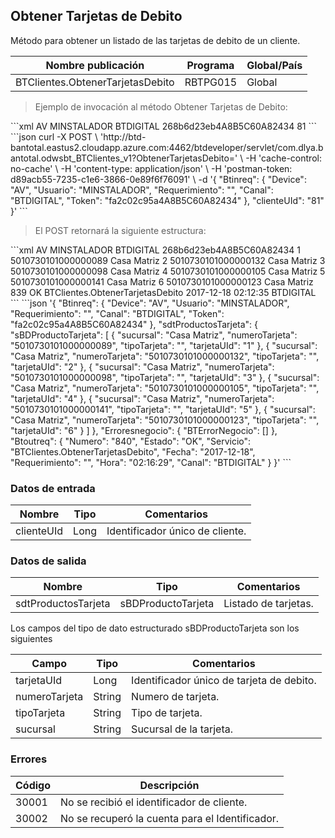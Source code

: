 ## Obtener Tarjetas de Debito

Método para obtener un listado de las tarjetas de debito de un cliente.

| Nombre publicación               | Programa | Global/País |
| -------------------------------- | -------- | ----------- |
| BTClientes.ObtenerTarjetasDebito | RBTPG015 | Global      |

> Ejemplo de invocación al método Obtener Tarjetas de Debito:

<code-group>
<code-block title="XML" active>
```xml
<soapenv:Envelope xmlns:soapenv="http://schemas.xmlsoap.org/soap/envelope/" xmlns:bts="http://uy.com.dlya.bantotal/BTSOA/">
   <soapenv:Header/>
   <soapenv:Body>
      <bts:BTClientes.ObtenerTarjetasDebito>
         <bts:Btinreq>
            <bts:Device>AV</bts:Device>
            <bts:Usuario>MINSTALADOR</bts:Usuario>
            <bts:Requerimiento/>
            <bts:Canal>BTDIGITAL</bts:Canal>
            <bts:Token>268b6d23eb4A8B5C60A82434</bts:Token>
         </bts:Btinreq>
         <bts:clienteUId>81</bts:clienteUId>
      </bts:BTClientes.ObtenerTarjetasDebito>
   </soapenv:Body>
</soapenv:Envelope>
```
</code-block>
 
<code-block title="JSON">
```json
curl -X POST \
  'http://btd-bantotal.eastus2.cloudapp.azure.com:4462/btdeveloper/servlet/com.dlya.bantotal.odwsbt_BTClientes_v1?ObtenerTarjetasDebito=' \
  -H 'cache-control: no-cache' \
  -H 'content-type: application/json' \
  -H 'postman-token: d89acb55-7235-c1e6-3866-0e89f6f76091' \
  -d '{
	"Btinreq": {
		"Device": "AV",
		"Usuario": "MINSTALADOR",
		"Requerimiento": "",
		"Canal": "BTDIGITAL",
		"Token": "fa2c02c95a4A8B5C60A82434"
	},
    "clienteUId": "81"
}'
```
</code-block>
</code-group>

> El POST retornará la siguiente estructura:

<code-group>
<code-block title="XML" active>
```xml
<SOAP-ENV:Envelope xmlns:SOAP-ENV="http://schemas.xmlsoap.org/soap/envelope/" xmlns:xsd="http://www.w3.org/2001/XMLSchema" xmlns:SOAP-ENC="http://schemas.xmlsoap.org/soap/encoding/" xmlns:xsi="http://www.w3.org/2001/XMLSchema-instance">
   <SOAP-ENV:Body>
      <BTClientes.ObtenerTarjetasDebitoResponse xmlns="http://uy.com.dlya.bantotal/BTSOA/">
         <Btinreq>
            <Device>AV</Device>
            <Usuario>MINSTALADOR</Usuario>
            <Requerimiento/>
            <Canal>BTDIGITAL</Canal>
            <Token>268b6d23eb4A8B5C60A82434</Token>
         </Btinreq>
         <sdtProductosTarjeta>
            <sBDProductoTarjeta>
               <tarjetaUId>1</tarjetaUId>
               <numeroTarjeta>5010730101000000089</numeroTarjeta>
               <tipoTarjeta/>
               <sucursal>Casa Matriz</sucursal>
            </sBDProductoTarjeta>
            <sBDProductoTarjeta>
               <tarjetaUId>2</tarjetaUId>
               <numeroTarjeta>5010730101000000132</numeroTarjeta>
               <tipoTarjeta/>
               <sucursal>Casa Matriz</sucursal>
            </sBDProductoTarjeta>
            <sBDProductoTarjeta>
               <tarjetaUId>3</tarjetaUId>
               <numeroTarjeta>5010730101000000098</numeroTarjeta>
               <tipoTarjeta/>
               <sucursal>Casa Matriz</sucursal>
            </sBDProductoTarjeta>
            <sBDProductoTarjeta>
               <tarjetaUId>4</tarjetaUId>
               <numeroTarjeta>5010730101000000105</numeroTarjeta>
               <tipoTarjeta/>
               <sucursal>Casa Matriz</sucursal>
            </sBDProductoTarjeta>
            <sBDProductoTarjeta>
               <tarjetaUId>5</tarjetaUId>
               <numeroTarjeta>5010730101000000141</numeroTarjeta>
               <tipoTarjeta/>
               <sucursal>Casa Matriz</sucursal>
            </sBDProductoTarjeta>
            <sBDProductoTarjeta>
               <tarjetaUId>6</tarjetaUId>
               <numeroTarjeta>5010730101000000123</numeroTarjeta>
               <tipoTarjeta/>
               <sucursal>Casa Matriz</sucursal>
            </sBDProductoTarjeta>
         </sdtProductosTarjeta>
         <Erroresnegocio></Erroresnegocio>
         <Btoutreq>
            <Numero>839</Numero>
            <Estado>OK</Estado>
            <Servicio>BTClientes.ObtenerTarjetasDebito</Servicio>
            <Fecha>2017-12-18</Fecha>
            <Requerimiento/>
            <Hora>02:12:35</Hora>
            <Canal>BTDIGITAL</Canal>
         </Btoutreq>
      </BTClientes.ObtenerTarjetasDebitoResponse>
   </SOAP-ENV:Body>
</SOAP-ENV:Envelope>
```
</code-block>
 
<code-block title="JSON">
```json
'{
	"Btinreq": {
		"Device": "AV",
		"Usuario": "MINSTALADOR",
		"Requerimiento": "",
		"Canal": "BTDIGITAL",
		"Token": "fa2c02c95a4A8B5C60A82434"
	},
    "sdtProductosTarjeta": {
        "sBDProductoTarjeta": [
            {
                "sucursal": "Casa Matriz",
                "numeroTarjeta": "5010730101000000089",
                "tipoTarjeta": "",
                "tarjetaUId": "1"
            },
            {
                "sucursal": "Casa Matriz",
                "numeroTarjeta": "5010730101000000132",
                "tipoTarjeta": "",
                "tarjetaUId": "2"
            },
            {
                "sucursal": "Casa Matriz",
                "numeroTarjeta": "5010730101000000098",
                "tipoTarjeta": "",
                "tarjetaUId": "3"
            },
            {
                "sucursal": "Casa Matriz",
                "numeroTarjeta": "5010730101000000105",
                "tipoTarjeta": "",
                "tarjetaUId": "4"
            },
            {
                "sucursal": "Casa Matriz",
                "numeroTarjeta": "5010730101000000141",
                "tipoTarjeta": "",
                "tarjetaUId": "5"
            },
            {
                "sucursal": "Casa Matriz",
                "numeroTarjeta": "5010730101000000123",
                "tipoTarjeta": "",
                "tarjetaUId": "6"
            }
        ]
    },
    "Erroresnegocio": {
        "BTErrorNegocio": []
    },
    "Btoutreq": {
        "Numero": "840",
        "Estado": "OK",
        "Servicio": "BTClientes.ObtenerTarjetasDebito",
        "Fecha": "2017-12-18",
        "Requerimiento": "",
        "Hora": "02:16:29",
        "Canal": "BTDIGITAL"
    }
}'
```
</code-block>
</code-group>

### Datos de entrada

| Nombre     | Tipo | Comentarios                     |
| ---------- | ---- | ------------------------------- |
| clienteUId | Long | Identificador único de cliente. |

### Datos de salida

| Nombre              | Tipo               | Comentarios          |
| ------------------- | ------------------ | -------------------- |
| sdtProductosTarjeta | sBDProductoTarjeta | Listado de tarjetas. |

Los campos del tipo de dato estructurado sBDProductoTarjeta son los siguientes

| Campo         | Tipo   | Comentarios                               |
| ------------- | ------ | ----------------------------------------- |
| tarjetaUId    | Long   | Identificador único de tarjeta de debito. |
| numeroTarjeta | String | Numero de tarjeta.                        |
| tipoTarjeta   | String | Tipo de tarjeta.                          |
| sucursal      | String | Sucursal de la tarjeta.                   |

### Errores

| Código | Descripción                                     |
| ------ | ----------------------------------------------- |
| 30001  | No se recibió el identificador de cliente.      |
| 30002  | No se recuperó la cuenta para el Identificador. |
